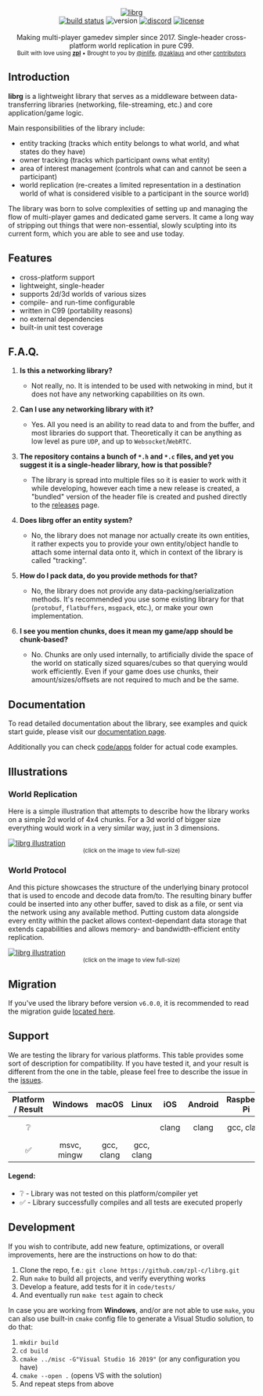 <div align="center">
    <a href="https://github.com/zpl-c/librg"><img src="https://user-images.githubusercontent.com/2182108/83804073-40d23c80-a6b6-11ea-8bee-52a42ed45bed.png" alt="librg" /></a>
</div>

<div align="center">
    <a href="https://github.com/zpl-c/librg/actions"><img src="https://img.shields.io/github/workflow/status/zpl-c/librg/tests?label=Tests&style=for-the-badge" alt="build status" /></a>
    <img src="https://img.shields.io/github/package-json/v/zpl-c/librg?style=for-the-badge" alt="version" /></a>
    <a href="https://discord.gg/2fZVEym"><img src="https://img.shields.io/discord/354670964400848898?color=7289DA&style=for-the-badge" alt="discord" /></a>
    <a href="LICENSE"><img src="https://img.shields.io/github/license/zpl-c/librg?style=for-the-badge" alt="license" /></a>
</div>

<br />

<div align="center">
  Making multi-player gamedev simpler since 2017. Single-header cross-platform world replication in pure C99.
</div>

<div align="center">
  <sub>
    Built with love using <a href="https://github.com/zpl-c/zpl"><strong>zpl</strong></a>
    &bull; Brought to you by <a href="https://github.com/inlife">@inlife</a>,
    <a href="https://github.com/zaklaus">@zaklaus</a>
    and other <a href="https://github.com/zpl-c/librg/graphs/contributors">contributors</a>
  </sub>
</div>

## Introduction

**librg** is a lightweight library that serves as a middleware between data-transferring libraries (networking, file-streaming, etc.) and core application/game logic.

Main responsibilities of the library include:
 * entity tracking (tracks which entity belongs to what world, and what states do they have)
 * owner tracking (tracks which participant owns what entity)
 * area of interest management (controls what can and cannot be seen a participant)
 * world replication (re-creates a limited representation in a destination world of what is considered visible to a participant in the source world)

The library was born to solve complexities of setting up and managing the flow of multi-player games and dedicated game servers.
It came a long way of stripping out things that were non-essential, slowly sculpting into its current form, which you are able to see and use today.

## Features

 * cross-platform support
 * lightweight, single-header
 * supports 2d/3d worlds of various sizes
 * compile- and run-time configurable
 * written in C99 (portability reasons)
 * no external dependencies
 * built-in unit test coverage

## F.A.Q.

1.  **Is this a networking library?**

    * Not really, no. It is intended to be used with netwoking in mind, but it does not have any networking capabilities on its own.

2. **Can I use any networking library with it?**

    * Yes. All you need is an ability to read data to and from the buffer, and most libraries do support that. Theoretically it can be anything as low level as pure `UDP`, and up to `Websocket`/`WebRTC`.

3. **The repository contains a bunch of `*.h` and `*.c` files, and yet you suggest it is a single-header library, how is that possible?**

    * The library is spread into multiple files so it is easier to work with it while developing, however each time a new release is created, a "bundled" version of the header file is created and pushed directly to the [releases](https://github.com/zpl-c/librg/releases) page.

4. **Does librg offer an entity system?**

     * No, the library does not manage nor actually create its own entities, it rather expects you to provide your own entity/object handle to attach some internal data onto it, which in context of the library is called "tracking".

5. **How do I pack data, do you provide methods for that?**

    * No, the library does not provide any data-packing/serialization methods. It's recommended you use some existing library for that (`protobuf`, `flatbuffers`, `msgpack`, etc.), or make your own implementation.

6. **I see you mention chunks, does it mean my game/app should be chunk-based?**

    * No. Chunks are only used internally, to artificially divide the space of the world on statically sized squares/cubes so that querying would work efficiently. Even if your game does use chunks, their amount/sizes/offsets are not required to much and be the same.

## Documentation

To read detailed documentation about the library, see examples and quick start guide, please visit our [documentation page](https://zpl-c.github.io/librg/#/quickstart).

Additionally you can check [code/apps](code/apps) folder for actual code examples.

## Illustrations

### World Replication

Here is a simple illustration that attempts to describe how the library works on a simple 2d world of 4x4 chunks.
For a 3d world of bigger size everything would work in a very similar way, just in 3 dimensions.

<a href="https://user-images.githubusercontent.com/2182108/83945607-87d64400-a814-11ea-8897-3c268b26b0f7.png" target="_blank">
  <img src="https://user-images.githubusercontent.com/2182108/83945607-87d64400-a814-11ea-8897-3c268b26b0f7.png" alt="librg illustration" />
</a>

<div align="center">
  <sub>(click on the image to view full-size)</sub>
</div>

### World Protocol

And this picture showcases the structure of the underlying binary protocol that is used to encode and decode data from/to. The resulting binary buffer could be inserted into any other buffer, saved to disk as a file, or sent via the network using any available method. Putting custom data alongside every entity within the packet allows context-dependant data storage that extends capabilities and allows memory- and bandwidth-efficient entity replication.

<a href="https://user-images.githubusercontent.com/2182108/181924764-3ac8b765-f7a8-4fe0-a713-3928d53a413c.png" target="_blank">
  <img src="https://user-images.githubusercontent.com/2182108/181924764-3ac8b765-f7a8-4fe0-a713-3928d53a413c.png" alt="librg illustration" />
</a>

<div align="center">
  <sub>(click on the image to view full-size)</sub>
</div>

## Migration

If you've used the library before version `v6.0.0`, it is recommended to read the migration guide [located here](https://zpl-c.github.io/librg/#/migration).

## Support

We are testing the library for various platforms. This table provides some sort of description for compatibility.
If you have tested it, and your result is different from the one in the table, please feel free to describe the issue in the [issues](https://github.com/zpl-c/librg/issues).


|  Platform / Result | Windows       | macOS         | Linux         | iOS           | Android       | Raspberry Pi  | OpenBSD       | FreeBSD       | Emscripten    |
|:------------------:|:-------------:|:-------------:|:-------------:|:-------------:|:-------------:|:-------------:|:-------------:|:-------------:|:-------------:|
| ❔                 |               |               |               | clang         | clang         | gcc, clang    | gcc, clang    | gcc, clang    |               |
| ✅                 | msvc, mingw   | gcc, clang    | gcc, clang    |               |               |               |               |               | emcc          |

#### Legend:

* ❔ - Library was not tested on this platform/compiler yet
* ✅ - Library successfully compiles and all tests are executed properly


## Development

If you wish to contribute, add new feature, optimizations, or overall improvements, here are the instructions on how to do that:

1. Clone the repo, f.e.: `git clone https://github.com/zpl-c/librg.git`
2. Run `make` to build all projects, and verify everything works
3. Develop a feature, add tests for it in `code/tests/`
4. And eventually run `make test` again to check

In case you are working from **Windows**, and/or are not able to use `make`, you can also use built-in `cmake` config file to generate a Visual Studio solution, to do that:

1. `mkdir build`
2. `cd build`
3. `cmake ../misc -G"Visual Studio 16 2019"` (or any configuration you have)
4. `cmake --open .` (opens VS with the solution)
5. And repeat steps from above

